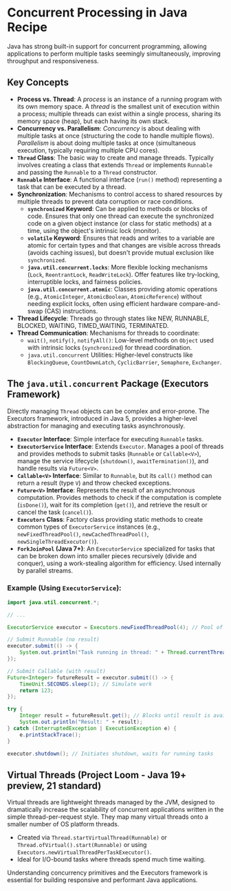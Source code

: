 # Concurrent Processing in Java Recipe

Java has strong built-in support for concurrent programming, allowing applications to perform multiple tasks seemingly simultaneously, improving throughput and responsiveness.

## Key Concepts

*   **Process vs. Thread**: A *process* is an instance of a running program with its own memory space. A *thread* is the smallest unit of execution within a process; multiple threads can exist within a single process, sharing its memory space (heap), but each having its own stack.
*   **Concurrency vs. Parallelism**: *Concurrency* is about dealing with multiple tasks at once (structuring the code to handle multiple flows). *Parallelism* is about doing multiple tasks at once (simultaneous execution, typically requiring multiple CPU cores).
*   **`Thread` Class**: The basic way to create and manage threads. Typically involves creating a class that extends `Thread` or implements `Runnable` and passing the `Runnable` to a `Thread` constructor.
*   **`Runnable` Interface**: A functional interface (`run()` method) representing a task that can be executed by a thread.
*   **Synchronization**: Mechanisms to control access to shared resources by multiple threads to prevent data corruption or race conditions.
    *   **`synchronized` Keyword**: Can be applied to methods or blocks of code. Ensures that only one thread can execute the synchronized code on a given object instance (or class for static methods) at a time, using the object's intrinsic lock (monitor).
    *   **`volatile` Keyword**: Ensures that reads and writes to a variable are atomic for certain types and that changes are visible across threads (avoids caching issues), but doesn't provide mutual exclusion like `synchronized`.
    *   **`java.util.concurrent.locks`**: More flexible locking mechanisms (`Lock`, `ReentrantLock`, `ReadWriteLock`). Offer features like try-locking, interruptible locks, and fairness policies.
    *   **`java.util.concurrent.atomic`**: Classes providing atomic operations (e.g., `AtomicInteger`, `AtomicBoolean`, `AtomicReference`) without needing explicit locks, often using efficient hardware compare-and-swap (CAS) instructions.
*   **Thread Lifecycle**: Threads go through states like NEW, RUNNABLE, BLOCKED, WAITING, TIMED_WAITING, TERMINATED.
*   **Thread Communication**: Mechanisms for threads to coordinate:
    *   `wait()`, `notify()`, `notifyAll()`: Low-level methods on `Object` used with intrinsic locks (`synchronized`) for thread coordination.
    *   `java.util.concurrent` Utilities: Higher-level constructs like `BlockingQueue`, `CountDownLatch`, `CyclicBarrier`, `Semaphore`, `Exchanger`.

## The `java.util.concurrent` Package (Executors Framework)

Directly managing `Thread` objects can be complex and error-prone. The Executors framework, introduced in Java 5, provides a higher-level abstraction for managing and executing tasks asynchronously.

*   **`Executor` Interface**: Simple interface for executing `Runnable` tasks.
*   **`ExecutorService` Interface**: Extends `Executor`. Manages a pool of threads and provides methods to submit tasks (`Runnable` or `Callable<V>`), manage the service lifecycle (`shutdown()`, `awaitTermination()`), and handle results via `Future<V>`.
*   **`Callable<V>` Interface**: Similar to `Runnable`, but its `call()` method can return a result (type `V`) and throw checked exceptions.
*   **`Future<V>` Interface**: Represents the result of an asynchronous computation. Provides methods to check if the computation is complete (`isDone()`), wait for its completion (`get()`), and retrieve the result or cancel the task (`cancel()`).
*   **`Executors` Class**: Factory class providing static methods to create common types of `ExecutorService` instances (e.g., `newFixedThreadPool()`, `newCachedThreadPool()`, `newSingleThreadExecutor()`).
*   **`ForkJoinPool` (Java 7+)**: An `ExecutorService` specialized for tasks that can be broken down into smaller pieces recursively (divide and conquer), using a work-stealing algorithm for efficiency. Used internally by parallel streams.

### Example (Using `ExecutorService`):

```java
import java.util.concurrent.*;

// ...

ExecutorService executor = Executors.newFixedThreadPool(4); // Pool of 4 threads

// Submit Runnable (no result)
executor.submit(() -> {
    System.out.println("Task running in thread: " + Thread.currentThread().getName());
});

// Submit Callable (with result)
Future<Integer> futureResult = executor.submit(() -> {
    TimeUnit.SECONDS.sleep(1); // Simulate work
    return 123;
});

try {
    Integer result = futureResult.get(); // Blocks until result is available
    System.out.println("Result: " + result);
} catch (InterruptedException | ExecutionException e) {
    e.printStackTrace();
}

executor.shutdown(); // Initiates shutdown, waits for running tasks
```

## Virtual Threads (Project Loom - Java 19+ preview, 21 standard)

Virtual threads are lightweight threads managed by the JVM, designed to dramatically increase the scalability of concurrent applications written in the simple thread-per-request style. They map many virtual threads onto a smaller number of OS platform threads.
*   Created via `Thread.startVirtualThread(Runnable)` or `Thread.ofVirtual().start(Runnable)` or using `Executors.newVirtualThreadPerTaskExecutor()`.
*   Ideal for I/O-bound tasks where threads spend much time waiting.

Understanding concurrency primitives and the Executors framework is essential for building responsive and performant Java applications. 